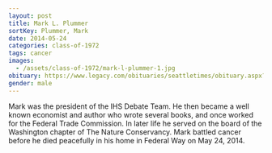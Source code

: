```yaml
---
layout: post
title: Mark L. Plummer
sortKey: Plummer, Mark
date: 2014-05-24
categories: class-of-1972
tags: cancer
images:
  - /assets/class-of-1972/mark-l-plummer-1.jpg
obituary: https://www.legacy.com/obituaries/seattletimes/obituary.aspx?pid=171197726
gender: male
---
```

Mark was the president of the IHS Debate Team. He then became a well known economist and author who wrote several books, and once worked for the Federal Trade Commission. In later life he served on the board of the Washington chapter of The Nature Conservancy. Mark battled cancer before he died peacefully in his home in Federal Way on May 24, 2014.
